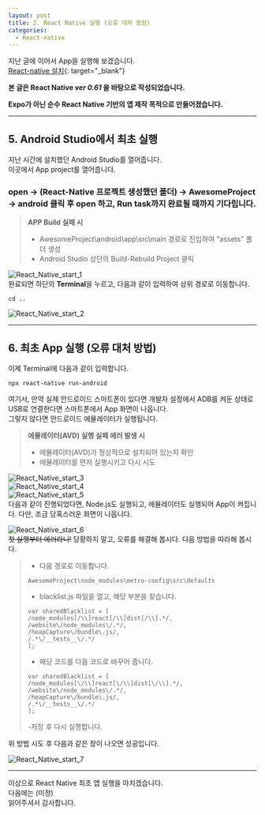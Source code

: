 ```yaml
---
layout: post
title: 2. React Native 실행 (오류 대처 포함)
categories:
  - React-native
---
```


지난 글에 이어서 App을 실행해 보겠습니다.  
[React-native 설치](http://takeaimk.tk/react-native/2019/12/26/(React-native)1.React-Native-%EC%84%A4%EC%B9%98.html){: target="_blank"}    

**본 글은 React Native _ver 0.61_ 을 바탕으로 작성되었습니다.**  

**Expo가 아닌 순수 React Native 기반의 앱 제작 목적으로 만들어졌습니다.**

---

## 5. Android Studio에서 최초 실행  

지난 시간에 설치했던 Android Studio를 열어줍니다.  
이곳에서 App project를 열어줍니다.  
### open -> (React-Native 프로젝트 생성했던 폴더) -> AwesomeProject -> **android** 클릭 후 open 하고, Run task까지 완료될 때까지 기다립니다.  

> **APP Build 실패 시**
> - AwesomeProject\android\app\src\main 경로로 진입하여 "assets" 폴더 생성
> - Android Studio 상단의 Build-Rebuild Project 클릭

![React_Native_start_1](/assets/images/React_native/React_native_start/start_1.PNG)  
완료되면 하단의 **Terminal**을 누르고, 다음과 같이 입력하여 상위 경로로 이동합니다.  
```
cd ..
```
![React_Native_start_2](/assets/images/React_native/React_native_start/start_2.PNG)  

---

## 6. 최초 App 실행 (오류 대처 방법)  

이제 Terminal에 다음과 같이 입력합니다.
```
npx react-native run-android
```
여기서, 만약 실제 안드로이드 스마트폰이 있다면 개발자 설정에서 ADB를 켜둔 상태로 USB로 연결한다면 스마트폰에서 App 화면이 나옵니다.  
그렇지 않다면 안드로이드 에뮬레이터가 실행됩니다.  
> **에뮬레이터(AVD) 실행 실패 에러 발생 시**  
> - 에뮬레이터(AVD)가 정상적으로 설치되어 있는지 확인
> - 에뮬레이터를 먼저 실행시키고 다시 시도

![React_Native_start_3](/assets/images/React_native/React_native_start/start_3.PNG)  
![React_Native_start_4](/assets/images/React_native/React_native_start/start_4.PNG)  
![React_Native_start_5](/assets/images/React_native/React_native_start/start_5.PNG)  
다음과 같이 진행되었다면, Node.js도 실행되고, 에뮬레이터도 실행되어 App이 켜집니다. 다만, 조금 당혹스러운 화면이 나옵니다.  

![React_Native_start_6](/assets/images/React_native/React_native_start/start_6.PNG)  
~~첫 실행부터 에러라니!~~
당황하지 말고, 오류를 해결해 봅시다. 다음 방법을 따라해 봅시다.  
> - 다음 경로로 이동합니다.
> ```
> AwesomeProject\node_modules\metro-config\src\defaults
> ```
> - blacklist.js 파일을 열고, 해당 부분을 찾습니다.
> ```
> var sharedBlacklist = [
> /node_modules[/\\]react[/\\]dist[/\\].*/,
> /website\/node_modules\/.*/,
> /heapCapture\/bundle\.js/,
> /.*\/__tests__\/.*/
> ];
> ```
> - 해당 코드를 다음 코드로 바꾸어 줍니다.
> ```
> var sharedBlacklist = [
> /node_modules[\/\\]react[\/\\]dist[\/\\].*/,
> /website\/node_modules\/.*/,
> /heapCapture\/bundle\.js/,
> /.*\/__tests__\/.*/
> ];
> ```
> -저장 후 다시 실행합니다.
  
위 방법 시도 후 다음과 같은 창이 나오면 성공입니다.  

![React_Native_start_7](/assets/images/React_native/React_native_start/start_7.PNG)  

---
이상으로 React Native 최초 앱 실행을 마치겠습니다.  
다음에는 (미정)  
읽어주셔서 감사합니다.
